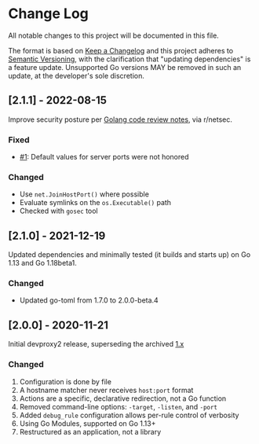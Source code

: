 # Change Log

All notable changes to this project will be documented in this file.
 
The format is based on [Keep a Changelog](http://keepachangelog.com/)
and this project adheres to [Semantic Versioning](http://semver.org/),
with the clarification that "updating dependencies" is a feature update.
Unsupported Go versions MAY be removed in such an update, at the
developer's sole discretion.
 
## [2.1.1] - 2022-08-15

Improve security posture per
[Golang code review notes](https://www.elttam.com/blog/golang-codereview/),
via r/netsec.

### Fixed

- [#1](https://github.com/sapphirecat/devproxy2/issues/1):
  Default values for server ports were not honored

### Changed

- Use `net.JoinHostPort()` where possible
- Evaluate symlinks on the `os.Executable()` path
- Checked with `gosec` tool

## [2.1.0] - 2021-12-19

Updated dependencies and minimally tested (it builds and starts up) on
Go 1.13 and Go 1.18beta1.
 
### Changed
 
- Updated go-toml from 1.7.0 to 2.0.0-beta.4
 
## [2.0.0] - 2020-11-21
  
Initial devproxy2 release, superseding the archived
[1.x](https://github.com/sapphirecat/devproxy)

### Changed

1. Configuration is done by file
2. A hostname matcher never receives `host:port` format
3. Actions are a specific, declarative redirection, not a Go function
4. Removed command-line options: `-target`, `-listen`, and `-port`
5. Added `debug_rule` configuration allows per-rule control of verbosity
6. Using Go Modules, supported on Go 1.13+
7. Restructured as an application, not a library
